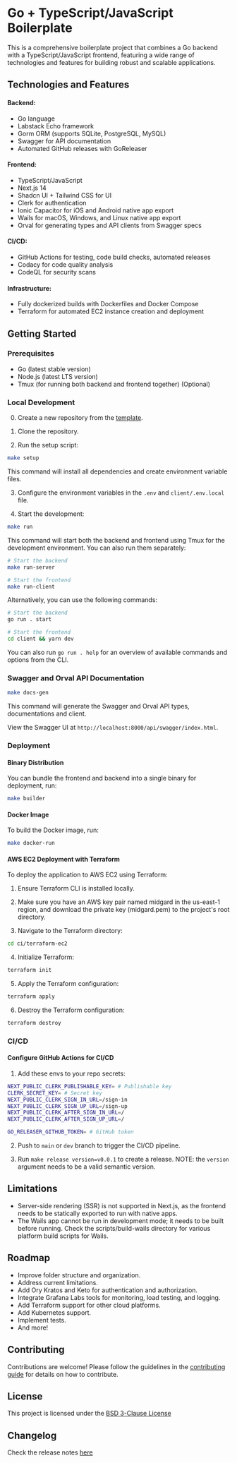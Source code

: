 # Go + TypeScript/JavaScript Boilerplate

This is a comprehensive boilerplate project that combines a Go backend with a TypeScript/JavaScript frontend, featuring a wide range of technologies and features for building robust and scalable applications.

## Technologies and Features

#### Backend:

- Go language
- Labstack Echo framework
- Gorm ORM (supports SQLite, PostgreSQL, MySQL)
- Swagger for API documentation
- Automated GitHub releases with GoReleaser

#### Frontend:

- TypeScript/JavaScript
- Next.js 14
- Shadcn UI + Tailwind CSS for UI
- Clerk for authentication
- Ionic Capacitor for iOS and Android native app export
- Wails for macOS, Windows, and Linux native app export
- Orval for generating types and API clients from Swagger specs

#### CI/CD:

- GitHub Actions for testing, code build checks, automated releases
- Codacy for code quality analysis
- CodeQL for security scans

#### Infrastructure:

- Fully dockerized builds with Dockerfiles and Docker Compose
- Terraform for automated EC2 instance creation and deployment

## Getting Started

### Prerequisites

- Go (latest stable version)
- Node.js (latest LTS version)
- Tmux (for running both backend and frontend together) (Optional)

### Local Development

0. Create a new repository from the [template](https://github.com/nexentra/midgard.git).

1. Clone the repository.

2. Run the setup script:

```bash
make setup
```

This command will install all dependencies and create environment variable files.

3. Configure the environment variables in the `.env` and `client/.env.local` file.

4. Start the development:

```bash
make run
```

This command will start both the backend and frontend using Tmux for the development environment. You can also run them separately:

```bash
# Start the backend
make run-server

# Start the frontend
make run-client
```

Alternatively, you can use the following commands:

```bash
# Start the backend
go run . start

# Start the frontend
cd client && yarn dev
```

You can also run `go run . help` for an overview of available commands and options from the CLI.

### Swagger and Orval API Documentation

```bash
make docs-gen
```

This command will generate the Swagger and Orval API types, documentations and client.

View the Swagger UI at `http://localhost:8000/api/swagger/index.html`.

### Deployment

#### Binary Distribution

You can bundle the frontend and backend into a single binary for deployment, run:

```bash
make builder
```

#### Docker Image

To build the Docker image, run:

```bash
make docker-run
```

#### AWS EC2 Deployment with Terraform

To deploy the application to AWS EC2 using Terraform:

1. Ensure Terraform CLI is installed locally.

2. Make sure you have an AWS key pair named midgard in the us-east-1 region, and download the private key (midgard.pem) to the project's root directory.

3. Navigate to the Terraform directory:

```bash
cd ci/terraform-ec2
```

4. Initialize Terraform:

```bash
terraform init
```

5. Apply the Terraform configuration:

```bash
terraform apply
```

6. Destroy the Terraform configuration:

```bash
terraform destroy
```

### CI/CD

#### Configure GitHub Actions for CI/CD

1. Add these envs to your repo secrets:

```bash
NEXT_PUBLIC_CLERK_PUBLISHABLE_KEY= # Publishable key
CLERK_SECRET_KEY= # Secret key
NEXT_PUBLIC_CLERK_SIGN_IN_URL=/sign-in
NEXT_PUBLIC_CLERK_SIGN_UP_URL=/sign-up
NEXT_PUBLIC_CLERK_AFTER_SIGN_IN_URL=/
NEXT_PUBLIC_CLERK_AFTER_SIGN_UP_URL=/

GO_RELEASER_GITHUB_TOKEN= # GitHub token
```

2. Push to `main` or `dev` branch to trigger the CI/CD pipeline.

3. Run `make release version=v0.0.1` to create a release. NOTE: the `version` argument needs to be a valid semantic version.

## Limitations

- Server-side rendering (SSR) is not supported in Next.js, as the frontend needs to be statically exported to run with native apps.
- The Wails app cannot be run in development mode; it needs to be built before running. Check the scripts/build-wails directory for various platform build scripts for Wails.

## Roadmap

- Improve folder structure and organization.
- Address current limitations.
- Add Ory Kratos and Keto for authentication and authorization.
- Integrate Grafana Labs tools for monitoring, load testing, and logging.
- Add Terraform support for other cloud platforms.
- Add Kubernetes support.
- Implement tests.
- And more!

## Contributing

Contributions are welcome! Please follow the guidelines in the [contributing guide](CONTRIBUTING.md) for details on how to contribute.

## License

This project is licensed under the [BSD 3-Clause License](LICENSE.md)

## Changelog

Check the release notes [here](https://github.com/nexentra/midgard/releases)
